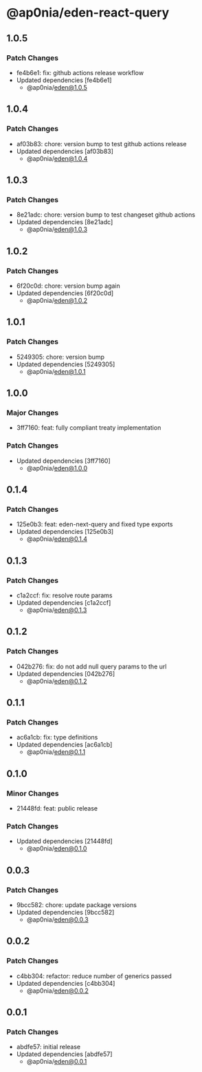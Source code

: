 # @ap0nia/eden-react-query

## 1.0.5

### Patch Changes

- fe4b6e1: fix: github actions release workflow
- Updated dependencies [fe4b6e1]
  - @ap0nia/eden@1.0.5

## 1.0.4

### Patch Changes

- af03b83: chore: version bump to test github actions release
- Updated dependencies [af03b83]
  - @ap0nia/eden@1.0.4

## 1.0.3

### Patch Changes

- 8e21adc: chore: version bump to test changeset github actions
- Updated dependencies [8e21adc]
  - @ap0nia/eden@1.0.3

## 1.0.2

### Patch Changes

- 6f20c0d: chore: version bump again
- Updated dependencies [6f20c0d]
  - @ap0nia/eden@1.0.2

## 1.0.1

### Patch Changes

- 5249305: chore: version bump
- Updated dependencies [5249305]
  - @ap0nia/eden@1.0.1

## 1.0.0

### Major Changes

- 3ff7160: feat: fully compliant treaty implementation

### Patch Changes

- Updated dependencies [3ff7160]
  - @ap0nia/eden@1.0.0

## 0.1.4

### Patch Changes

- 125e0b3: feat: eden-next-query and fixed type exports
- Updated dependencies [125e0b3]
  - @ap0nia/eden@0.1.4

## 0.1.3

### Patch Changes

- c1a2ccf: fix: resolve route params
- Updated dependencies [c1a2ccf]
  - @ap0nia/eden@0.1.3

## 0.1.2

### Patch Changes

- 042b276: fix: do not add null query params to the url
- Updated dependencies [042b276]
  - @ap0nia/eden@0.1.2

## 0.1.1

### Patch Changes

- ac6a1cb: fix: type definitions
- Updated dependencies [ac6a1cb]
  - @ap0nia/eden@0.1.1

## 0.1.0

### Minor Changes

- 21448fd: feat: public release

### Patch Changes

- Updated dependencies [21448fd]
  - @ap0nia/eden@0.1.0

## 0.0.3

### Patch Changes

- 9bcc582: chore: update package versions
- Updated dependencies [9bcc582]
  - @ap0nia/eden@0.0.3

## 0.0.2

### Patch Changes

- c4bb304: refactor: reduce number of generics passed
- Updated dependencies [c4bb304]
  - @ap0nia/eden@0.0.2

## 0.0.1

### Patch Changes

- abdfe57: initial release
- Updated dependencies [abdfe57]
  - @ap0nia/eden@0.0.1
